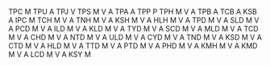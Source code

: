 TPC M
TPU A
TPJ V
TPS M V A
TPA A
TPP P
TPH M V A
TPB A
TCB A
KSB A
IPC M
TCH M V A
TNH M V A
KSH M V A
HLH M V A
TPD M V A
SLD M V A
PCD M V A
ILD M V A
KLD M V A
TYD M V A
SCD M V A
MLD M V A
TCD M V A
CHD M V A
NTD M V A
ULD M V A
CYD M V A
TND M V A
KSD M V A
CTD M V A
HLD M V A
TTD M V A
PTD M V A
PHD M V A
KMH M V A
KMD M V A
LCD M V A
KSY M
